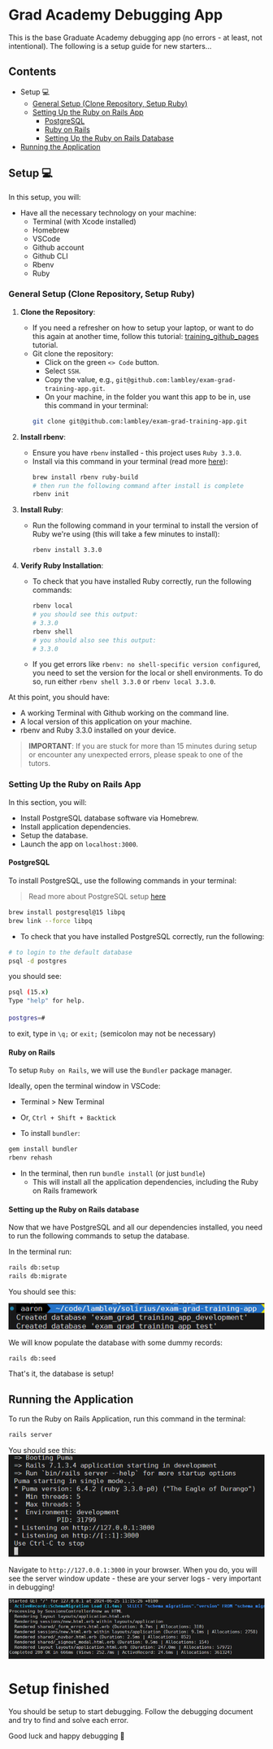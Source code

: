 # Grad Academy Debugging App

This is the base Graduate Academy debugging app (no errors - at least, not intentional). The following is a setup guide for new starters...

## Contents
- Setup 💻
  - [General Setup (Clone Repository, Setup Ruby)](#general-setup-clone-repository-setup-ruby)
  - [Setting Up the Ruby on Rails App](#setting-up-the-ruby-on-rails-app)
    - [PostgreSQL](#postgresql)
    - [Ruby on Rails](#ruby-on-rails)
    - [Setting Up the Ruby on Rails Database](#setting-up-the-ruby-on-rails-database)
- [Running the Application](#running-the-application)

## Setup 💻

In this setup, you will:
- Have all the necessary technology on your machine:
  - Terminal (with Xcode installed)
  - Homebrew
  - VSCode
  - Github account
  - Github CLI
  - Rbenv
  - Ruby

### General Setup (Clone Repository, Setup Ruby)

1. **Clone the Repository**:
   - If you need a refresher on how to setup your laptop, or want to do this again at another time, follow this tutorial: [training_github_pages](https://github.com/Solirius/training_github_pages) tutorial.
   - Git clone the repository:
     - Click on the green `<> Code` button.
     - Select `SSH`.
     - Copy the value, e.g., `git@github.com:lambley/exam-grad-training-app.git`.
     - On your machine, in the folder you want this app to be in, use this command in your terminal:
     ```bash
     git clone git@github.com:lambley/exam-grad-training-app.git
     ```

2. **Install rbenv**:
   - Ensure you have `rbenv` installed - this project uses `Ruby 3.3.0`.
   - Install via this command in your terminal (read more [here](https://github.com/rbenv/rbenv)):
     ```bash
     brew install rbenv ruby-build
     # then run the following command after install is complete
     rbenv init
     ```

3. **Install Ruby**:
   - Run the following command in your terminal to install the version of Ruby we're using (this will take a few minutes to install):
     ```bash
     rbenv install 3.3.0
     ```

4. **Verify Ruby Installation**:
   - To check that you have installed Ruby correctly, run the following commands:
     ```bash
     rbenv local
     # you should see this output:
     # 3.3.0
     rbenv shell
     # you should also see this output:
     # 3.3.0
     ```
   - If you get errors like `rbenv: no shell-specific version configured`, you need to set the version for the local or shell environments. To do so, run either `rbenv shell 3.3.0` or `rbenv local 3.3.0`.

At this point, you should have:
- A working Terminal with Github working on the command line.
- A local version of this application on your machine.
- rbenv and Ruby 3.3.0 installed on your device.

> **IMPORTANT**:
> If you are stuck for more than 15 minutes during setup or encounter any unexpected errors, please speak to one of the tutors.

### Setting Up the Ruby on Rails App

In this section, you will:
- Install PostgreSQL database software via Homebrew.
- Install application dependencies.
- Setup the database.
- Launch the app on `localhost:3000`.

#### PostgreSQL
To install PostgreSQL, use the following commands in your terminal:
> Read more about PostgreSQL setup [here](https://wiki.postgresql.org/wiki/Homebrew)
```bash
brew install postgresql@15 libpq
brew link --force libpq
```
- To check that you have installed PostgreSQL correctly, run the following:
```bash
# to login to the default database
psql -d postgres
```
you should see:
```bash
psql (15.x)
Type "help" for help.

postgres=#
```
to exit, type in `\q;` or `exit;` (semicolon may not be necessary)

#### Ruby on Rails
To setup `Ruby on Rails`, we will use the `Bundler` package manager.

Ideally, open the terminal window in VSCode:
  - Terminal > New Terminal
  - Or, `Ctrl + Shift + Backtick`

- To install `bundler`:
```bash
gem install bundler
rbenv rehash
```

- In the terminal, then run `bundle install` (or just `bundle`)
  - This will install all the application dependencies, including the Ruby on Rails framework

#### Setting up the Ruby on Rails database
Now that we have PostgreSQL and all our dependencies installed, you need to run the following commands to setup the database.

In the terminal run:
```bash
rails db:setup
rails db:migrate
```
You should see this:

![example database setup output](public/docs/images/image-1.png)

We will know populate the database with some dummy records:
```bash
rails db:seed
```

That's it, the database is setup!

## Running the Application

To run the Ruby on Rails Application, run this command in the terminal:
```bash
rails server
```

You should see this:
![example rails server initial output](public/docs/images/image-2.png)

Navigate to `http://127.0.0.1:3000` in your browser. When you do, you will see the server window update - these are your server logs - very important in debugging!

![example server logs](public/docs/images/image-3.png)

# Setup finished

You should be setup to start debugging. Follow the debugging document and try to find and solve each error.

Good luck and happy debugging 🐛
